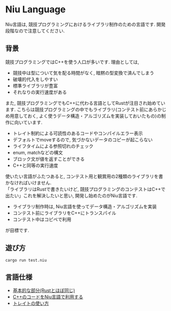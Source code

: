 # Niu Language

Niu言語は, 競技プログラミングにおけるライブラリ制作のための言語です. 開発段階なので注意してください.


## 背景

競技プログラミングではC++を使う人口が多いです. 理由としては, 

- 競技中は型について気を配る時間がなく, 暗黙の型変換で済んでしまう
- 破壊的代入をしやすい
- 標準ライブラリが豊富
- それなりの実行速度がある

また, 競技プログラミングでもC++に代わる言語としてRustが注目され始めています. 
こちらは競技プログラミングの中でもライブラリ(コンテスト前にあらかじめ用意しておく, よく使うデータ構造・アルゴリズムを実装しておいたもの)の制作に向いています.

- トレイト制約による可読性のあるコードやコンパイルエラー表示
- デフォルトでmoveするので, 気づかないデータのコピーが起こらない
- ライフタイムによる参照切れのチェック
- enum, matchなどの構文
- ブロック文が値を返すことができる
- C++と同等の実行速度

使いたい言語がふたつあると, コンテスト用と観賞用の2種類のライブラリを書かなければいけません.  
「ライブラリはRustで書きたいけど, 競技プログラミングのコンテストはC++で出たい」これを解決したいと思い, 開発し始めたのがNiu言語です.  

- ライブラリ制作時は, Niu言語を使ってデータ構造・アルゴリズムを実装
- コンテスト前にライブラリをC++にトランスパイル
- コンテスト中はコピペで利用

が目標です.

## 遊び方

```
cargo run test.niu
```

## 言語仕様

- [基本的な部分(Rustとほぼ同じ)](./doc/base.md)
- [C++のコードをNiu言語で利用する](./doc/cpp_import.md)
- [トレイトの使い方](./doc/trait.md)
